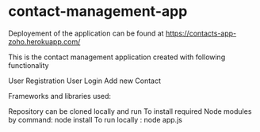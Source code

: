 # contact-management-app

Deployement of the application can be found at  https://contacts-app-zoho.herokuapp.com/

This is the contact management application created with following functionality

User Registration
User Login
Add new Contact




Frameworks and libraries used:



Repository can be cloned locally and run
        To install required Node modules by command: node install 
        To run locally : node app.js
        

